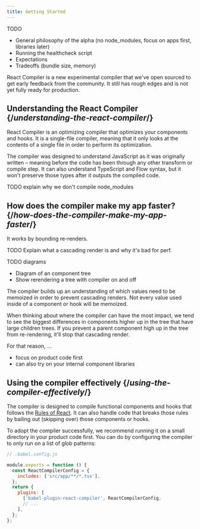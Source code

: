 ```yaml
---
title: Getting Started
---
```


<Intro>
TODO
</Intro>

<YouWillLearn>

* General philosophy of the alpha (no node_modules, focus on apps first, libraries later)
* Running the healthcheck script
* Expectations
* Tradeoffs (bundle size, memory)

</YouWillLearn>

<Note>
React Compiler is a new experimental compiler that we've open sourced to get early feedback from the community. It still has rough edges and is not yet fully ready for production.
</Note>

## Understanding the React Compiler {/*understanding-the-react-compiler*/}

React Compiler is an optimizing compiler that optimizes your components and hooks. It is a single-file compiler, meaning that it only looks at the contents of a single file in order to perform its optimization.

The compiler was designed to understand JavaScript as it was originally written – meaning before the code has been through any other transform or compile step. It can also understand TypeScript and Flow syntax, but it won't preserve those types after it outputs the compiled code.

TODO explain why we don't compile node_modules

## How does the compiler make my app faster? {/*how-does-the-compiler-make-my-app-faster*/}

It works by bounding re-renders.

TODO Explain what a cascading render is and why it's bad for perf.

TODO diagrams
* Diagram of an component tree
* Show rerendering a tree with compiler on and off

The compiler builds up an understanding of which values need to be memoized in order to prevent cascading renders. Not every value used inside of a component or hook will be memoized.

When thinking about where the compiler can have the most impact, we tend to see the biggest differences in components higher up in the tree that have large children trees. If you prevent a parent component high up in the tree from re-rendering, it'll stop that cascading render.

For that reason, ...

* focus on product code first
* can also try on your internal component libraries

## Using the compiler effectively {/*using-the-compiler-effectively*/}
The compiler is designed to compile functional components and hooks that follows the [Rules of React](/reference/rules). It can also handle code that breaks those rules by bailing out (skipping over) those components or hooks.

To adopt the compiler successfully, we recommend running it on a small directory in your product code first. You can do by configuring the compiler to only run on a list of glob patterns:

```js
// .babel.config.js

module.exports = function () {
  const ReactCompilerConfig = {
    includes: ['src/app/**/*.tsx'],
  };
  return {
    plugins: [
      ['babel-plugin-react-compiler', ReactCompilerConfig,
      // ...
    ],
  };
};
```
